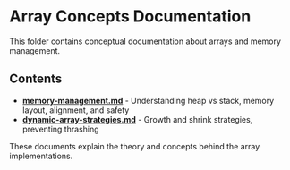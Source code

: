# Array Concepts Documentation

This folder contains conceptual documentation about arrays and memory management.

## Contents

- **[memory-management.md](memory-management.md)** - Understanding heap vs stack, memory layout, alignment, and safety
- **[dynamic-array-strategies.md](dynamic-array-strategies.md)** - Growth and shrink strategies, preventing thrashing

These documents explain the theory and concepts behind the array implementations.

